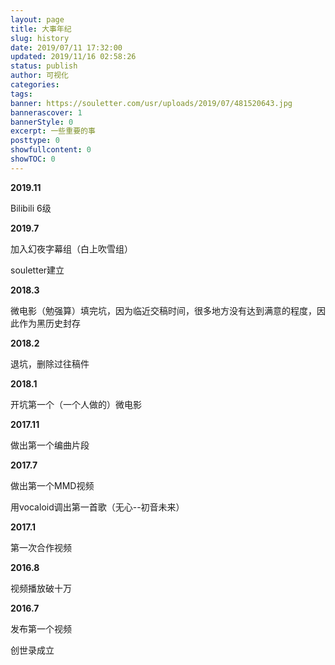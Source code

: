 ```yaml
---
layout: page
title: 大事年纪
slug: history
date: 2019/07/11 17:32:00
updated: 2019/11/16 02:58:26
status: publish
author: 可视化
categories: 
tags: 
banner: https://souletter.com/usr/uploads/2019/07/481520643.jpg
bannerascover: 1
bannerStyle: 0
excerpt: 一些重要的事
posttype: 0
showfullcontent: 0
showTOC: 0
---
```


**2019.11**

Bilibili 6级

**2019.7**

加入幻夜字幕组（白上吹雪组）

souletter建立

**2018.3**

微电影（勉强算）填完坑，因为临近交稿时间，很多地方没有达到满意的程度，因此作为黑历史封存

**2018.2**

退坑，删除过往稿件

**2018.1**

开坑第一个（一个人做的）微电影

**2017.11**

做出第一个编曲片段

**2017.7**

做出第一个MMD视频

用vocaloid调出第一首歌（无心--初音未来）

**2017.1**

第一次合作视频

**2016.8**

视频播放破十万

**2016.7**

发布第一个视频

创世录成立